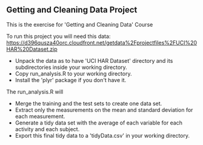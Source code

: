 ## Getting and Cleaning Data Project

This is the exercise for 'Getting and Cleaning Data' Course

To run this project you will need this data:
https://d396qusza40orc.cloudfront.net/getdata%2Fprojectfiles%2FUCI%20HAR%20Dataset.zip 

* Unpack the data as to have 'UCI HAR Dataset' directory and its subdirectories inside your working directory.
* Copy run_analysis.R to your working directory.
* Install the 'plyr' package if you don't have it.

The run_analysis.R will 
* Merge the training and the test sets to create one data set.
* Extract only the measurements on the mean and standard deviation for each measurement.
* Generate a tidy data set with the average of each variable for each activity and each subject.
* Export this final tidy data to a 'tidyData.csv' in your working directory.
